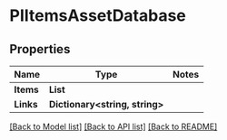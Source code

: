 # PIItemsAssetDatabase

## Properties
Name | Type | Notes
------------ | ------------- | -------------
**Items** | **List<PIAssetDatabase>**
**Links** | **Dictionary<string, string>**

[[Back to Model list]](../../README.md#documentation-for-models) [[Back to API list]](../../README.md#documentation-for-api-endpoints) [[Back to README]](../../README.md)
